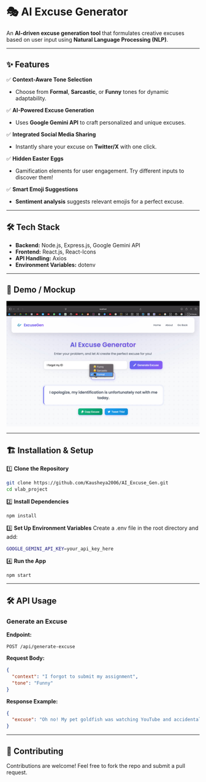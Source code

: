 # 🎭 AI Excuse Generator

An **AI-driven excuse generation tool** that formulates creative excuses based on user input using **Natural Language Processing (NLP)**.


---

## ✨ Features

✅ **Context-Aware Tone Selection**  
- Choose from **Formal**, **Sarcastic**, or **Funny** tones for dynamic adaptability.  

✅ **AI-Powered Excuse Generation**  
- Uses **Google Gemini API** to craft personalized and unique excuses.  

✅ **Integrated Social Media Sharing**  
- Instantly share your excuse on **Twitter/X** with one click.  

✅ **Hidden Easter Eggs**  
- Gamification elements for user engagement. Try different inputs to discover them!  

✅ **Smart Emoji Suggestions**  
- **Sentiment analysis** suggests relevant emojis for a perfect excuse.  

---

## 🛠 Tech Stack

- **Backend:** Node.js, Express.js, Google Gemini API  
- **Frontend:** React.js, React-Icons  
- **API Handling:** Axios  
- **Environment Variables:** dotenv  

---

## 🎥 Demo / Mockup  

![Generated Excuse Screenshot](public/ss3.jpeg)



---

## 🏗 Installation & Setup

1️⃣ **Clone the Repository**  
```sh
git clone https://github.com/Kausheya2006/AI_Excuse_Gen.git
cd vlab_project
```
2️⃣ **Install Dependencies**
```sh
npm install
```
3️⃣ **Set Up Environment Variables**
Create a .env file in the root directory and add:
```sh
GOOGLE_GEMINI_API_KEY=your_api_key_here
```
4️⃣ **Run the App**
```sh
npm start
```
---
## 🛠 API Usage

### Generate an Excuse

**Endpoint:**
```
POST /api/generate-excuse
```
**Request Body:**
```json
{
  "context": "I forgot to submit my assignment",
  "tone": "Funny"
}
```
**Response Example:**
```json
{
  "excuse": "Oh no! My pet goldfish was watching YouTube and accidentally deleted my assignment!"
}
```

---
## 🤝 Contributing

Contributions are welcome! Feel free to fork the repo and submit a pull request.

